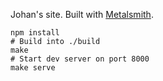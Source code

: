 Johan's site. Built with [Metalsmith](http://metalsmith.io/).

```
npm install
# Build into ./build
make
# Start dev server on port 8000
make serve
```
